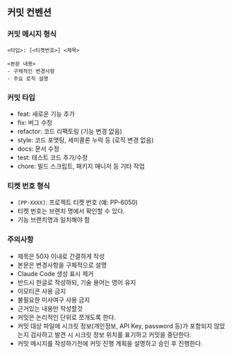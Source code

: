 ## 커밋 컨벤션

### 커밋 메시지 형식

```
<타입>: [<티켓번호>] <제목>

<본문 내용>
- 구체적인 변경사항
- 주요 로직 설명
```

### 커밋 타입

- feat: 새로운 기능 추가
- fix: 버그 수정
- refactor: 코드 리팩토링 (기능 변경 없음)
- style: 코드 포맷팅, 세미콜론 누락 등 (로직 변경 없음)
- docs: 문서 수정
- test: 테스트 코드 추가/수정
- chore: 빌드 스크립트, 패키지 매니저 등 기타 작업

### 티켓 번호 형식

- `[PP-XXXX]`: 프로젝트 티켓 번호 (예: PP-6050)
- 티켓 번호는 브랜치 명에서 확인할 수 있다.
- 기능 브랜치명과 일치해야 함

### 주의사항

- 제목은 50자 이내로 간결하게 작성
- 본문은 변경사항을 구체적으로 설명
- Claude Code 생성 표시 제거
- 반드시 한글로 작성하되, 기술 용어는 영어 유지
- 이모티콘 사용 금지
- 불필요한 미사여구 사용 금지
- 근거있는 내용만 작성할것
- 커밋은 논리적인 단위로 쪼개도록 한다.
- 커밋 대상 파일에 시크릿 정보(개인정보, API Key, password 등)가 포함되지 않았는지 검사하고 발견 시 시크릿 정보 위치를 표기하고 커밋을 중단한다.
- 커밋 메시지를 작성하기전에 커밋 진행 계획을 설명하고 승인 후 진행한다.
